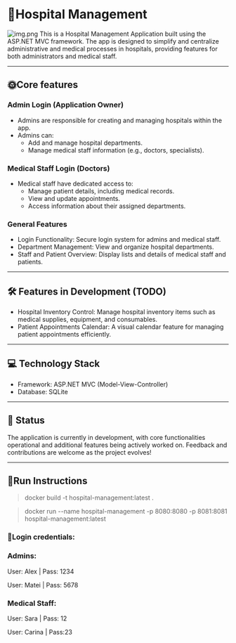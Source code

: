 ﻿# 🏥Hospital Management
![img.png](./img.png)
This is a Hospital Management Application built using the ASP.NET MVC framework. The app is designed to simplify and centralize administrative and medical processes in hospitals, providing features for both administrators and medical staff.

---

## 🌞Core features
### Admin Login (Application Owner)
- Admins are responsible for creating and managing hospitals within the app.
- Admins can:
    - Add and manage hospital departments.
    - Manage medical staff information (e.g., doctors, specialists).
### Medical Staff Login (Doctors)
- Medical staff have dedicated access to:
    - Manage patient details, including medical records.
    - View and update appointments.
    - Access information about their assigned departments.
### General Features
- Login Functionality: Secure login system for admins and medical staff.
- Department Management: View and organize hospital departments.
- Staff and Patient Overview: Display lists and details of medical staff and patients.

---

## 🛠️ Features in Development (TODO)
- Hospital Inventory Control: Manage hospital inventory items such as medical supplies, equipment, and consumables.
- Patient Appointments Calendar: A visual calendar feature for managing patient appointments efficiently.

---

## 💻 Technology Stack
- Framework: ASP.NET MVC (Model-View-Controller)
- Database: SQLite

---

## 🚀 Status
The application is currently in development, with core functionalities operational and additional features being actively worked on. Feedback and contributions are welcome as the project evolves!

---

## 🐋Run Instructions
> docker build -t hospital-management:latest .

> docker run --name hospital-management -p 8080:8080 -p 8081:8081 hospital-management:latest
 
### 🪪Login credentials:
### Admins:

User: Alex    | Pass: 1234

User: Matei   | Pass: 5678

### Medical Staff:

User: Sara    | Pass: 12

User: Carina  | Pass:23

